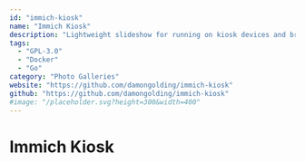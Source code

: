 ```yaml
---
id: "immich-kiosk"
name: "Immich Kiosk"
description: "Lightweight slideshow for running on kiosk devices and browsers that uses Immich as a data source."
tags:
  - "GPL-3.0"
  - "Docker"
  - "Go"
category: "Photo Galleries"
website: "https://github.com/damongolding/immich-kiosk"
github: "https://github.com/damongolding/immich-kiosk"
#image: "/placeholder.svg?height=300&width=400"
---
```


# Immich Kiosk
